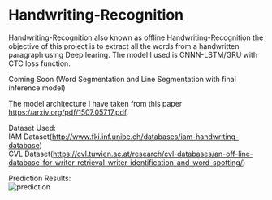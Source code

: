 # Handwriting-Recognition

Handwriting-Recognition also known as offline Handwriting-Recognition the objective of this project is to extract all the words from a handwritten paragraph using Deep learing. The model I used is CNNN-LSTM/GRU with CTC loss function. 

Coming Soon (Word Segmentation and Line Segmentation with final inference model)

The model architecture I have taken from this paper https://arxiv.org/pdf/1507.05717.pdf. 

Dataset Used:<br>
  IAM Dataset(http://www.fki.inf.unibe.ch/databases/iam-handwriting-database)</br>
  CVL Dataset(https://cvl.tuwien.ac.at/research/cvl-databases/an-off-line-database-for-writer-retrieval-writer-identification-and-word-spotting/) 


Prediction Results:<br>
![prediction](https://user-images.githubusercontent.com/57574802/90520703-55878200-e187-11ea-8e27-23b129db8709.jpg)
